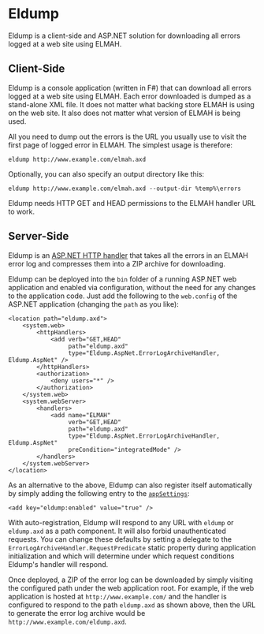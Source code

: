# Eldump

Eldump is a client-side and ASP.NET solution for downloading all errors 
logged at a web site using ELMAH.

## Client-Side

Eldump is a console application (written in F#) that can download all errors 
logged at a web site using ELMAH. Each error downloaded is dumped as a 
stand-alone XML file. It does not matter what backing store ELMAH is using on 
the web site. It also does not matter what version of ELMAH is being used.

All you need to dump out the errors is the URL you usually use to visit 
the first page of logged error in ELMAH. The simplest usage is therefore:

    eldump http://www.example.com/elmah.axd

Optionally, you can also specify an output directory like this:

    eldump http://www.example.com/elmah.axd --output-dir %temp%\errors

Eldump needs HTTP GET and HEAD permissions to the ELMAH handler URL to work.

## Server-Side

Eldump is an [ASP.NET HTTP handler][1] that takes all the errors in an ELMAH 
error log and compresses them into a ZIP archive for downloading. 

Eldump can be deployed into the `bin` folder of a running ASP.NET web 
application and enabled via configuration, without the need for any changes 
to the application code. Just add the following to the `web.config` of the 
ASP.NET application (changing the `path` as you like):

    <location path="eldump.axd">  
        <system.web>
            <httpHandlers>
                <add verb="GET,HEAD" 
                     path="eldump.axd" 
                     type="Eldump.AspNet.ErrorLogArchiveHandler, Eldump.AspNet" />
            </httpHandlers>
            <authorization>
                <deny users="*" />  
            </authorization>  
        </system.web>
        <system.webServer>
            <handlers>
                <add name="ELMAH" 
                     verb="GET,HEAD"
                     path="eldump.axd" 
                     type="Eldump.AspNet.ErrorLogArchiveHandler, Eldump.AspNet"
                     preCondition="integratedMode" />
            </handlers>
        </system.webServer>
    </location>  

As an alternative to the above, Eldump can also register itself 
automatically by simply adding the following entry to the 
[`appSettings`][2]:

    <add key="eldump:enabled" value="true" />

With auto-registration, Eldump will respond to any URL with `eldump` or 
`eldump.axd` as a path component. It will also forbid unauthenticated 
requests. You can change these defaults by setting a delegate to 
the `ErrorLogArchiveHandler.RequestPredicate` static property during 
application initialization and which will determine under which request 
conditions Eldump's handler will respond.

Once deployed, a ZIP of the error log can be downloaded by simply visiting
the configured path under the web application root. For example, if the web 
application is hosted at `http://www.example.com/` and the handler is 
configured to respond to the path `eldump.axd` as shown above, then the URL 
to generate the error log archive would be 
`http://www.example.com/eldump.axd`.

[1]: http://msdn.microsoft.com/en-us/library/system.web.ihttphandler.aspx
[2]: http://msdn.microsoft.com/en-us/library/system.configuration.configurationmanager.appsettings.aspx